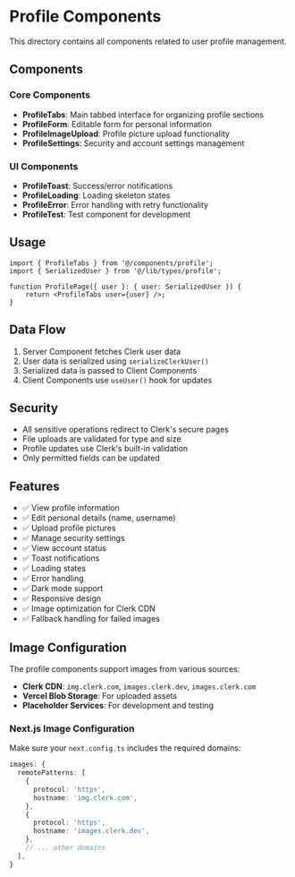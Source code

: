 # Profile Components

This directory contains all components related to user profile management.

## Components

### Core Components
- **ProfileTabs**: Main tabbed interface for organizing profile sections
- **ProfileForm**: Editable form for personal information
- **ProfileImageUpload**: Profile picture upload functionality
- **ProfileSettings**: Security and account settings management

### UI Components
- **ProfileToast**: Success/error notifications
- **ProfileLoading**: Loading skeleton states
- **ProfileError**: Error handling with retry functionality
- **ProfileTest**: Test component for development

## Usage

```tsx
import { ProfileTabs } from '@/components/profile';
import { SerializedUser } from '@/lib/types/profile';

function ProfilePage({ user }: { user: SerializedUser }) {
    return <ProfileTabs user={user} />;
}
```

## Data Flow

1. Server Component fetches Clerk user data
2. User data is serialized using `serializeClerkUser()`
3. Serialized data is passed to Client Components
4. Client Components use `useUser()` hook for updates

## Security

- All sensitive operations redirect to Clerk's secure pages
- File uploads are validated for type and size
- Profile updates use Clerk's built-in validation
- Only permitted fields can be updated

## Features

- ✅ View profile information
- ✅ Edit personal details (name, username)
- ✅ Upload profile pictures
- ✅ Manage security settings
- ✅ View account status
- ✅ Toast notifications
- ✅ Loading states
- ✅ Error handling
- ✅ Dark mode support
- ✅ Responsive design
- ✅ Image optimization for Clerk CDN
- ✅ Fallback handling for failed images

## Image Configuration

The profile components support images from various sources:

- **Clerk CDN**: `img.clerk.com`, `images.clerk.dev`, `images.clerk.com`
- **Vercel Blob Storage**: For uploaded assets
- **Placeholder Services**: For development and testing

### Next.js Image Configuration

Make sure your `next.config.ts` includes the required domains:

```typescript
images: {
  remotePatterns: [
    {
      protocol: 'https',
      hostname: 'img.clerk.com',
    },
    {
      protocol: 'https',
      hostname: 'images.clerk.dev',
    },
    // ... other domains
  ],
}
```